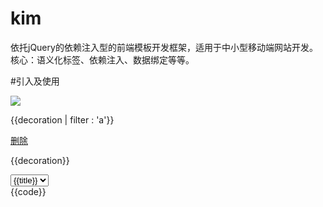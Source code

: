 # kim

依托jQuery的依赖注入型的前端模板开发框架，适用于中小型移动端网站开发。核心：语义化标签、依赖注入、数据绑定等等。
	
#引入及使用
	<div ng-app="test" ng-show="show">
		<div ng-page="home" ng-show="show">
			<div ng-view="headera" ng-class="{true:'on', false:'off'}">
				<img ng-item="img" ng-src="http://www.aaa.com/logo.jpg" src="http://www.aaa.com/blank.jpg" />
				<div ng-control="nava" ng-list="getData(callback_name)" ng-swipe="swipetest">
					<div ng-item="list_tmpl_{{id}}">
						<p>{{decoration | filter : 'a'}}</p>
						<a href="#" ng-item="testclick" ng-click="test_click" data-id="{{id}}" ng-tap="taptest">删除</a>
					</div>
				</div>
				<div ng-control="bbba" ng-tmpl="getData">
					<p data-id="{{id | test : 1}}">{{decoration}}</p>
				</div>
				<div ng-control="cccb">
					<select ng-item="select" name="select" ng-list="getselect_get" ng-change="select_change" ng-valid="required:不能为空:selecterror"><option value="{{value}}">{{title}}</option></select>
					<span ng-item="selectval"></span>
					<span ng-item="selecterror"></span>
				</div>
			</div>
			<div ng-view="waterfall">
				<div ng-control="waterfall" ng-list="getData" ng-waterfall="waterfall_callback">
					<div ng-item="waterfall_item" class="cell">{{code}}</div>
				</div>
			</div>
		</div>
	</div>
	<script src="kim.js"></script>
	<script>
		//define定义模块
		define("init", function(require, exports, module){
			return function(){
				//扩展KIM.MODEL自定义语义
				jQuery.kim.modelExtend({
					test: function(elem){
						var self = this;
						jQuery(elem).html("test");
						return this;
					}
				});
				
				jQuery.kim.filterExtend({
					test: function(data, name, filterCondition){
						var val = data[name];
						//过滤代码
						...
						return val;
					}
				})
			}
		});
		
		//使用KIM
		define(function(require, exports, module){
			var init = require("init");
			init();

			//可以这样写jQuery.kim({...}) 或者 jQuery(".main").kim({...}) 或者 kim({...})
			//jQuery.kim.require写法可以是 jQuery.kim.require.use(["a", "b"], function(){...})
			//或者 jQuery.kim.require.use("a", function(){...})
			//或者 jQuery.kim.require.use("a b", function(){...})
			jQuery.kim.require.use(["a", "b"], function(result){
				var a = result["a"],
					b = result["b"];
				jQuery.kim({
					initialization: function(){
						//初始页面
						this.app["test"].item["gohomea"].click().selected(true);
					},
					handle:{
						waterfall_callback: function(options, callback){
							jQuery.extend(options, {
								column_width: 230,
								column_space: 10,
								getColumnItems: function(index, type, render) {
									//获取列子元素
									//type暂未用到
									//index是添加数据次数，也就是翻了几页。这里可以对页数做一些控制...
									if (index>=4) return;
									... //获取数据，返回data
									var tmpl = jQuery(this).data("tmpl"),
										html = [];
									jQuery.each(data, function(i, obj){
										html.push(kim.tmpl(obj, tmpl));
									});
									//render参数为拼装后的DOM集
									render(jQuery(html.join('')), function(elem){
										self.build(elem);
									});
								},
								onRefresh: function() {

								},
								itemInit: function(elem) {

								}
							});
							callback(options);
						},
						swipetest: function(direction, offset, e, target){
							if (direction == "left"){
								left...
							}else{
								right...
							}
						},
						taptest: function(offset, e, target){
							console.log("tap")
						},
						test_click: function(e, target){
							//事件
							//页面元素的内部调用及操作
							target.app["test"].item["test_result"].html(jQuery(this).val());
						},
						getData: function(render, target){
							//数据注入模板
							var data = [
								{
									decoration: "aaa",
									id:1
								},
								{
									decoration: "bbb",
									id:2
								}
							]
							render(data);
						},
						callback_name: function(elem, target){
							//数据注入后回调
						},
						...
					}
				});
			});
		});		
	</script>

# 结构
结构由以下内容组成：

ng-app 应用（支持多应用)

ng-page 页

ng-view 层

ng-control 控件

ng-item 元素

	属性：ng-[click|blur|change|...]="function name" 事件对应的程序名

	属性增加 ng-swipe 和 ng-tap 事件支持

#公共属性

ng-[app|page|view|control|item]="name" 对象名称

ng-show="show|hide" 是否显示

ng-class="{状态1:'className', 状态2:'className'}" 按状态控制className，jQuery(selector).selected(状态);

ng-src="真实的图片地址" 图片容错加载

ng-插件名

	valid 表单测证 ng-valid="验证类型:错误提示:提示元素或回调"
	
	list 数据列表 ng-list="导入数据的方法名([导入后的回调])"

		//ng-filter="过滤表达式" 私有过滤属性 2015-5-11 删除
	
	tmpl 数据模板 ng-tmpl="导入数据的方法名([导入后的回调])"

		//ng-filter="过滤表达式" 私有过滤属性 2015-5-11 删除

	waterfall 瀑布流

#模板数据过滤，命令：

filter: 过滤字符串 data | filter : "a" 或 {name: "1"}
	
json：json转换为字符串 data | json
	
limitTo：限制数组长度或字符串长度 data | limitTo : 2
	
lowercase：全部转换为小写 data | lowercase
	
uppercase：全部转换为大写 data | uppercase
	
orderBy：排序，reverse倒序sort正序 data | orderBy : reverse
	
date：日期转换，默认yyyy-MM-dd data | date : yyyy-MM-dd
	
currency：货币处理 data | currency : '$'

empty：为空时替换为指定值 data | empty : 'http://www.xxx.com/empty.jpg'

passcard：银行卡号转换 data | passcard
	
#模板数据过滤，书写：
	<div>{{data | 命令 : 过滤内容}}</div>
	
	//无过滤
	<div>{{data}}</div>
	
#模板数据过滤扩展

	jQuery.kim.filterExtend({
		test: function(data, name, filterCondition){
			var val = data[name];
			//过滤代码
			...
			return val;
		}
	});

#ng-插件，如何快速自定义标签属性？

	jQuery.kim.modelExtend({
		
		//name是ng-name
		name: function(){
			var self = this;
			var args = arguments,
				len = args.length,

				//args[0] 是当前具备ng-name的标签
				elem = args[0]; 

			//args[1] 是ng-name="args[1]"
			//arguments 是返回 args[1] 方法的参数
			self.config.handle[args[1]] && self.config.handle[args[1]].call(self, [arguments, function(){

				//插件代码
				code ...
				
				//支持 ng-name="agrs[1](回调方法)", 支持多个回调顺序执行
				self.end(args);
				
			}] self);
			return this;
		}
	});
	
#方法

kim.fn

	tap .tap(function(offset, e, target){...}) tap事件，返回当前对象

	swipe .swipe(function(direction, offset, e, target){...}) swipe事件，返回当前对象

	eq	.eq("ng-item-name") || .eq(0) 查找dom，返回当前对象

	find .find("ng-item") 查找dom，返回当前对象

	get .get("appname") || .get("ng-app-name") 获取dom，返回当前对象

	query .query("#id") || .query(".classname") 选择器，返回当前对象

	build .build(element) 解析dom，返回当前对象

	tmpl .tmpl(数据, 模板) 生成模板，返回String

	getName .getName(element) 获取dom内部名，返回String

kim

	query .query("#id") || .query(".classname") 选择器，返回jquery对象

	tap .tap(element, function(offset, e, target){...}) tap事件，返回kim

	swipe .swipe(element, function(direction, offset, e, target){...}) swipe事件，返回kim

	tmpl .tmpl(数据, 模板) 生成模板，返回String

	modelExtend .modelExtend({...}) 插件扩展，返回kim

	filterExtend .filterExtend({...}) 模板数据过滤扩展，返回kim

#DOM的操作

	.get(name)  .find(name)  .query(selector)  eq(number|name)  或者像kim提供的demo.html里写的那样 target.app[name].controls[name].html(); ,也可以用jQuery(selector)的方法获取。

	因为kim是基于jQuery开发的，其他的dom操作还是和jQuery一样的。

#依赖

jQuery.kim.require.use(["a", "b"], function(){...}); 引入依赖

或者 jQuery.kim.require.use("a", function(){...}); 引入依赖

或者 jQuery.kim.require.use("a b", function(){...}); 引入依赖

define(["module name"[, ["module dependencies", ...]], ] function(require, exports, module){...}); 模块化开发。

	可以使用nodejs grunt工具按情况配置合并、压缩、发布等。


